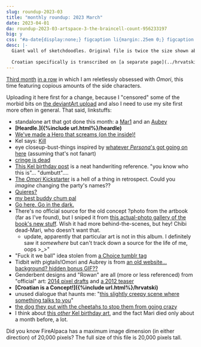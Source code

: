 ```yaml
---
slug: roundup-2023-03
title: "monthly roundup: 2023 March"
date: 2023-04-01
da: roundup-2023-03-artspace-3-the-braincell-count-956233197
big: y
css: "#a-date{display:none;} figcaption li{margin:.25em 0;} figcaption li>ul>li{margin:0;} details div{font-family:sans-serif; font-size:.85em;} .box li{margin:.15em 0;}"
desc: |-
  Giant wall of sketchdoodles. Original file is twice the size shown above; click for fullsize (opens in new window/tab).
  
  Croatian specifically is transcribed on [a separate page](../hrvatski).<!--\[handwriting transcript TBA]-->
---
```

[Third month](roundup-2023-01) [in a row](roundup-2023-02) in which I am reletlessly obsessed with <i class="omo">Omori</i>, this time featuring copious amounts of the side characters. 

Uploading it here first for a change, because I "censored" some of the morbid bits on [the deviantArt upload](https://www.deviantart.com/a-flyleaf/art/roundup-2023-03-artspace-3-the-braincell-count-956233197) and also I need to use my site first more often in general. That said, linkstuffs:

- standalone art that got done this month: a [Mar1](mar1) and an [Aubey](smad)
- <b>[Heardle.]({%include url.html%}/heardle)</b>
- [We've made a Hero that screams (on the inside)!](https://knowyourmeme.com/memes/ive-made-a-robot-that-screams)
- Kel says: [<span class="omo">Kill</span>](https://knowyourmeme.com/memes/snapchat-kill-guy)
- eye closeup-bust-things inspired by [whatever <i>Persona</i>'s got going on here](https://caterpie.tumblr.com/post/94579145947) (assuming that's not fanart)
- [cringe is dead](https://knowyourmeme.com/memes/shreks-cringe-compilation)
- [This Kel birthday post](https://notabird.site/OMORI_GAME/status/1458706061469237251) is a neat handwriting reference. "you know who this is"... "dumbutt"....
- [The <i class="omo">Omori</i> Kickstarter](https://www.kickstarter.com/projects/omocat/omori) is a hell of a thing in retrospect. Could you *imagine* changing the party's names??
- [Quieres?](https://knowyourmeme.com/memes/quieres)
- [my best buddy chum pal](https://annoyingdogsprite.tumblr.com/post/131886235407/you-guys-ask-for-it-quality-sans-from-utg)
- [Go here. Go in the dark.](https://sirenspells.tumblr.com/post/662905409181483008/hey-again-i-didnt-mean-for-all-of-them-to-be)
- There's no official source for the old concept ?photo from the artbook (far as I've found), but I sniped it from [this actual-photo gallery of the book's new stuff](https://notabird.site/aspiring_aster/status/1635793726709837824). Wish it had more behind-the-scenes, but hey! Chibi dead-Mari, who doesn't want that.
	- update, apparently that particular art is not in this album. I definitely saw it *somewhere* but can't track down a source for the life of me, oops >\_>\"
- "Fuck it we ball" idea stolen from [a Choice tumblr tag](https://sirenspells.tumblr.com/post/712354324746010624)
- Tidbit with pigtails!Omori and Aubrey is from [an old website... background? hidden bonus GIF??](https://old.reddit.com/r/OMORI/comments/orpk6q/omori_old_websites_backgrounds/)
- Genderbent designs and "Rowan" are all (more or less referenced) from "official" art: [2014 pixel drafts](https://www.omocat-blog.com/post/184424886265/very-first-pixel-drafts-of-the-omori-cast-a-lot) and [a 2012 teaser](https://www.omocat-blog.com/post/37325412044/omori-teaser-rowan)
- <b>[Croatian is a Concept!]({%include url.html%}/hrvatski)</b>
- unused dialogue that haunts me: "[this slightly creepy scene where something talks to you](https://old.reddit.com/r/OMORI/comments/n3mesl/major_spoilers_unused_dialogue_suggests_truth_was/)"
- [the dog they put with the cheetahs to stop them from going crazy](https://www.tumblr.com/katieaki/709457611082416128/couples-t-shirt-idea)
- I think about [this *other* Kel birthday art](https://notabird.site/OMORI_GAME/status/1458708574037848069), and the fact Mari died only about a month before, a lot.

Did you know FireAlpaca has a maximum image dimension (in either direction) of 20,000 pixels? The full size of this file is 20,000 pixels tall.